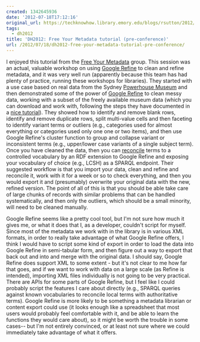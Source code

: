 ```yaml
---
created: 1342645936
date: '2012-07-18T17:12:16'
original_url: https://techknowhow.library.emory.edu/blogs/rsutton/2012/07/18/dh2012-free-your-metadata-tutorial-pre-conference
tags:
  - dh2012
title: 'DH2012: Free Your Metadata tutorial (pre-conference)'
url: /2012/07/18/dh2012-free-your-metadata-tutorial-pre-conference/
---
```



I enjoyed this tutorial from the [Free Your Metadata](http://freeyourmetadata.org/) group.  This session was an actual, valuable workshop on using [Google Refine](http://code.google.com/p/google-refine/) to clean and refine metadata, and it was very well run (apparently because this team has had plenty of practice, running these workshops for libraries).  They started with a use case based on real data from the Sydney [Powerhouse Museum](http://www.powerhousemuseum.com/) and then demonstrated some of the power of [Google Refine](http://code.google.com/p/google-refine/) to clean messy data, working with a subset of the freely available museum data (which you can download and work with, following the steps they have documented in a [nice tutorial](http://freeyourmetadata.org/cleanup/)).  They showed how to identify and remove blank rows, identify and remove duplicate rows, split multi-value cells and then faceting to identify variant terms or outliers (e.g., categories used for almost everything or categories used only one one or two items), and then use Google Refine's cluster function to group and collapse variant or inconsistent terms (e.g., upper/lower case variants of a single subject term).  Once you have cleaned the data, then you can [reconcile](http://freeyourmetadata.org/reconciliation/) terms to a controlled vocabulary by an RDF extension to Google Refine and exposing your vocabulary of choice (e.g., LCSH) as a SPARQL endpoint.  Their suggested workflow is that you import your data, clean and refine and reconcile it, work with it for a week or so to check everything, and then you would export it and (presumably) overwrite your original data with the new, refined version.    The point of all of this is that you should be able take care of large chunks of records with similar problems that can be handled systematically, and then only the outliers, which should be a small minority, will need to be cleaned manually.

Google Refine seems like a pretty cool tool, but I'm not sure how much it gives me, or what it does that I, as a developer, couldn't script for myself.  Since most of the metadata we work with in the library is in various XML formats, in order to really take advantage of what Google Refine offers, I think I would have to script some kind of export in order to load the data into Google Refine in semi-tabular form, and then figure out a way to export that back out and into and merge with the original data.  I should say, Google Refine does support XML to some extent - but it's not clear to me how far that goes, and if we want to work with data on a large scale (as Refine is intended), importing XML files individually is not going to be very practical.  There are APIs for some parts of Google Refine, but I feel like I could probably script the features I care about directly (e.g., SPARQL queries against known vocabularies to reconcile local terms with authoritative terms).  Google Refine is more likely to be something a metadata librarian or content export could use (it looks enough like a spreadsheet that most users would probably feel comfortable with it, and be able to learn the functions they would care about), so it might be worth the trouble in some cases-- but I'm not entirely convinced, or at least not sure where we could immediately take advantage of what it offers.